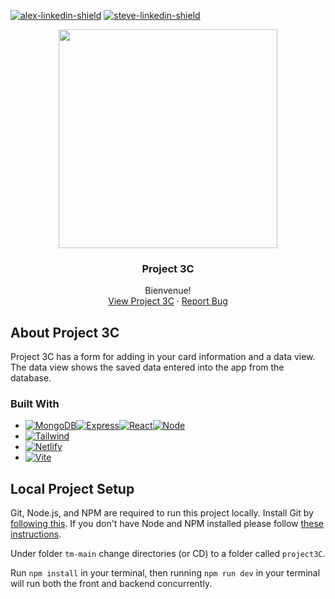 [![alex-linkedin-shield]][alex-linkedin-url]
[![steve-linkedin-shield]][steve-linkedin-url]

<div align="center">
<a href="https://github.com/grammerjam/tm-main/tree/main/project3C">
    <img src="../images/project3C.png" style="height:350px" />
  </a>

  <h3 align="center">Project 3C</h3>

   <p align="center">
    Bienvenue! 
    <br />
    <a href="https://main--mango-grammerjam-p3c.netlify.app/">View Project 3C</a>
    ·
    <a href="https://github.com/grammerjam/tm-main/issues/new">Report Bug</a>
  </p>
</div>

## About Project 3C

Project 3C has a form for adding in your card information and a data view. The data view shows the saved data entered into the app from the database.

### Built With

- [![MongoDB][Mongodb]][Mongo-url][![Express][Expressjs]][Express-url][![React][React.js]][React-url][![Node][Node.js]][Node-url]
- [![Tailwind][Tailwindcss]][Tailwind-url]
- [![Netlify][NETLIFY]][Netlify-url]
- [![Vite]][Vite-url]


## Local Project Setup

Git, Node.js, and NPM are required to run this project locally. Install Git by [following this](https://git-scm.com/book/en/v2/Getting-Started-Installing-Git). If you don't have Node and NPM installed please follow [these instructions](https://docs.npmjs.com/downloading-and-installing-node-js-and-npm).

Under folder `tm-main` change directories (or CD) to a folder called `project3C`.

Run `npm install` in your terminal, then running `npm run dev` in your terminal will run both the front and backend concurrently.

[alex-linkedin-shield]: https://img.shields.io/badge/-Alex's_LinkedIn-black.svg?style=for-the-badge&logo=linkedin&colorB=555
[alex-linkedin-url]: https://www.linkedin.com/in/alexcurtisslep/
[steve-linkedin-url]: https://www.linkedin.com/in/stevesmodish/
[steve-linkedin-shield]: https://img.shields.io/badge/-Steve's_LinkedIn-black.svg?style=for-the-badge&logo=linkedin&colorB=555
[React.js]: https://img.shields.io/badge/React-20232A?style=for-the-badge&logo=react&logoColor=61DAFB
[React-url]: https://reactjs.org/
[Tailwindcss]: https://img.shields.io/badge/Tailwind_CSS-38B2AC?style=for-the-badge&logo=tailwind-css&logoColor=white
[Tailwind-url]: https://tailwindcss.com/
[Mongo-url]: https://www.mongodb.com/
[Mongodb]: https://img.shields.io/badge/MongoDB-4EA94B?style=for-the-badge&logo=mongodb&logoColor=white
[Express-url]: https://expressjs.com/
[Expressjs]: https://img.shields.io/badge/Express.js-404D59?style=for-the-badge
[Node-url]: https://nodejs.org/en
[Node.js]: https://img.shields.io/badge/Node.js-43853D?style=for-the-badge&logo=node.js&logoColor=white
[Netlify-url]: https://www.netlify.com/
[NETLIFY]: https://img.shields.io/badge/Netlify-00C7B7?style=for-the-badge&logo=netlify&logoColor=white
[Vite-url]: https://vitejs.dev/
[Vite]: https://img.shields.io/badge/Vite-B73BFE?style=for-the-badge&logo=vite&logoColor=FFD62E
